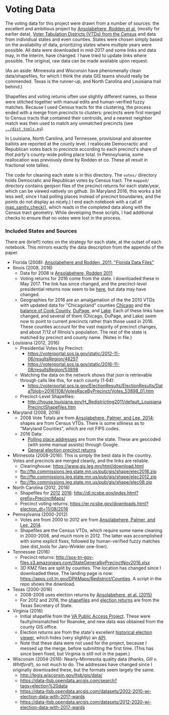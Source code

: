 # Voting Data

The voting data for this project were drawn from a number of sources:
  the excellent and ambitious project by [Ansolabehere, Rodden et al.](https://dataverse.harvard.edu/dataset.xhtml?persistentId=hdl:1902.1/21919) (mostly for earlier data),
  [Voter Tabulation Districts (VTDs) from the Census](https://www2.census.gov/geo/tiger/TIGER2010/VTD/2010/)
    and data from individiual states and even counties.
States were chosen simply based on the availability of data, 
  prioritizing states where multiple years were possible.
All data were downloaded in mid-2017 and some links and data may, in the interim, have changed.
I have tried to update links where possible.
The original, raw data can be made available upon request.

(As an aside: Minnesota and Wisconsin have phenomenally clean data/shapefiles,
  for which I think the state GIS teams should really be commended.
 Texas is the runner-up, and North Carolina and Louisiana trail behind.)
  
Shapefiles and voting returns often use slightly different names,
  so these were stitched together with manual edits and human-verified fuzzy matches.
Because I used Census tracts for the clustering,
  the process ended with a merge from precincts to clusters:
  precincts were first merged to Census tracts that contained their centroids,
  and a nearest neighbor match was then used to match any unmatched precincts
  (see [`../dist_tools.py`](https://github.com/JamesSaxon/district_analysis/blob/master/dist_tools.py#L100)).
  
In Louisiana, North Carolina, and Tennessee, provisional and absentee ballots
  are reported at the county level.
I reallocate Democractic and Republican votes back 
  to precincts according to each precinct's share of _that party's_
  county-wide polling place total.
In Pennsylvania, some reallocation was previously done by Rodden et co.
These all result in fractional vote tallies.

The code for cleaning each state is in this directory.
The `votes/` directory holds Democratic and Republican votes by Census tract.
The `mapped/` directory contains geojson files of the precinct returns
  for each state/year, which can be viewed natively on github.
(In Maryland 2016, this works a bit less well, since I had polling places 
  instead of precinct boundaries, and the points do not display as nicely.)
I end each notebook with a call of
  [map_sanity_check()](https://github.com/JamesSaxon/district_analysis/blob/master/dist_tools.py#L117]),
  which reads in the completed data along with the Census tract geometry.
While developing these scripts, I had additional checks to ensure that no votes were lost in the process.

### Included States and Sources

There are (brief!) notes on the strategy for each state, at the outset of each notebook.
This mirrors exactly the data description from the appendix of the paper.

* Florida (2008): [Ansolabehere and Rodden, 2011, "Florida Data Files"](https://dataverse.harvard.edu/dataset.xhtml?persistentId=hdl:1902.1/16797)
* Ilinois (2008, 2016)
  * Data for 2008 is [Ansolabehere, Rodden 2011](https://dataverse.harvard.edu/dataset.xhtml?persistentId=hdl:1902.1/15845)
  * Voting returns for 2016 come from the state.  I downloaded these in May 2017.  The link has since changed, and the precinct-level presidential returns now seem to be [here](https://www.elections.il.gov/Downloads/ElectionOperations/ElectionResults/ByOffice/51/51-120-PRESIDENT%20AND%20VICE%20PRESIDENT-2016GE.csv), but data may have changed.
  * Geographies for 2016 are an amalgamation of the the 2010 VTDs with updated data for "Chicagoland" counties 
    [Chicago](https://data.cityofchicago.org/Facilities-Geographic-Boundaries/Precincts-current-/uvpq-qeeq) and 
    the [balance of Cook County](https://datacatalog.cookcountyil.gov/GIS-Maps/Historical-ccgisdata-Election-Precinct-Data-2015-t/mtie-43p4), 
    [DuPage](http://gisdata-dupage.opendata.arcgis.com/datasets/election-precincts), and 
    [Lake](http://data-lakecountyil.opendata.arcgis.com/datasets/voting-precincts-1).
    Each of these links have changed, and several of them (Chicago, DuPage, and Lake)
    seem now to point to current precincts rather than those used in 2016.
    These counties account for the vast majority of precinct changes, and about 7/12 of Illinois's population.
    The rest of the state is matched by precinct and county name. (Notes in file.)
* Louisiana (2012, 2016)
  * Presidential Votes by Precinct:
    * https://voterportal.sos.la.gov/static/2012-11-06/resultsRegion/46257
    * https://voterportal.sos.la.gov/static/2016-11-08/resultsRegion/53898
  * Watching the data on the network shows that json is retrievable through calls like this, for each county (1-64):
    * https://voterportal.sos.la.gov/ElectionResults/ElectionResults/Data?blob=20161108/VotesRaceByPrecinct/Votes_53898_01.htm
  * Precinct-Level Shapefiles:
    * http://house.louisiana.gov/H_Redistricting2011/default_LouisianaPrecinctShapefiles.htm
* Maryland (2008, 2016)
  * 2008 Vote Totals are from [Ansolabehere, Palmer, and Lee, 2014](https://dataverse.harvard.edu/dataset.xhtml?persistentId=hdl:1902.1/21919); shapes are from Census VTDs.  There is some silliness as to "Maryland Counties", which are not FIPS codes.
  * 2016 Data:
    * [Polling place addresses](https://elections.maryland.gov/elections/2016/2016_Precincts_and_polling_places_GENERAL.xls) are from the state.  These are geocoded (with some manual assists) through Google.
    * [General election precinct returns](https://elections.maryland.gov/elections/2016/election_data/All_By_Precinct_2016_General.csv)
* Minnesota (2008-2016): This is simply the best data in the country.  Votes and precincts are merged cleanly, and the links are reliable.
  * Clearinghouse: https://www.gis.leg.mn/html/download.html
  * ftp://ftp.commissions.leg.state.mn.us/pub/gis/shape/elec2016.zip
  * ftp://ftp.commissions.leg.state.mn.us/pub/gis/shape/elec2012.zip
  * ftp://ftp.commissions.leg.state.mn.us/pub/gis/shape/elec08.zip
* North Carolina (2012, 2016)
  * Shapefiles for [2012](https://s3.amazonaws.com/dl.ncsbe.gov/PrecinctMaps/SBE_PRECINCTS_09012012.zip) [2016](https://s3.amazonaws.com/dl.ncsbe.gov/PrecinctMaps/SBE_PRECINCTS_20161004.zip): http://dl.ncsbe.gov/index.html?prefix=PrecinctMaps/ 
  * Precinct voting returns: https://er.ncsbe.gov/downloads.html?election_dt=11/08/2016
* Pennsylvania (2000-2012)
  * Votes are from 2000 to 2012 are from [Ansolabehere, Palmer, and Lee, 2014](https://dataverse.harvard.edu/dataset.xhtml?persistentId=hdl:1902.1/21919).
  * Shapefiles are the Census VTDs, which require some name cleaning in 2000-2008, and much more in 2012.  The latter was accomplished with some explicit fixes, followed by human-verified fuzzy matches (see dist_tools for Jaro-Winkler one-liner).
* Tennessee (2016)
  * Precinct returns: http://sos-tn-gov-files.s3.amazonaws.com/StateGeneralbyPrecinctNov2016.xlsx
  * 3D KMZ files are split by counties.  The location has changed since I downloaded these.  The landing page is now: https://apps.cot.tn.gov/DPAMaps/Redistrict/Counties.  A script in the repo shows the download.
* Texas (2000-2016)
  * 2008-2008 uses election returns by [Ansolabehere, et al. (2015)](https://dataverse.harvard.edu/dataset.xhtml?persistentId=hdl:1902.1/21919)
  * For 2012 and 2016, the [shapefiles](ftp://ftpgis1.tlc.state.tx.us/2011_Redistricting_Data/VTDs/Geography/) and 
  [election returns](ftp://ftpgis1.tlc.state.tx.us/elections) are from the Texas Secretary of State.
* Virginia (2016)
  * Initial shapefile from the [VA Public Access Project](https://github.com/vapublicaccessproject/va-precinct-maps-2016).  These were faulty/mismatched for Roanoke, and new data was obtained from the county GIS office.
  * Election _returns_ are from the state's excellent [historical election viewer](https://historical.elections.virginia.gov/elections/view/80871/), which hides (very slightly) an [API](http://historical.elections.virginia.gov/elections/download/80871/precincts_include:1/).
  * Note that these data were not used for the project, because I messed up the merge, before submitting the first time.  (This has since been fixed, but Virginia is still not in the paper.)
* Wisconsin (2004-2016): Nearly-Minnesota quality data (thanks, _Gill v. Whitford!_), so not much to do. The addresses have changed since I originally downloaded these, but the formats seem largely the same.
  * http://legis.wisconsin.gov/ltsb/gis/data/
  * https://data-ltsb.opendata.arcgis.com/search?tags=election%20data
  * https://data-ltsb.opendata.arcgis.com/datasets/2002-2010-wi-election-data-with-2017-wards
  * https://data-ltsb.opendata.arcgis.com/datasets/2012-2020-wi-election-data-with-2017-wards

